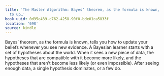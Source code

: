 ```yaml
---
title: 'The Master Algorithm: Bayes’ theorem, as the formula is known, tells you how
  to up…'
book_uuid: 0d95c439-c762-4258-90f0-bde01ca5833f
location: '698'
source: kindle
---
```


Bayes’ theorem, as the formula is known, tells you how to update your beliefs whenever you see new evidence. A Bayesian learner starts with a set of hypotheses about the world. When it sees a new piece of data, the hypotheses that are compatible with it become more likely, and the hypotheses that aren’t become less likely (or even impossible). After seeing enough data, a single hypothesis dominates, or a few do.